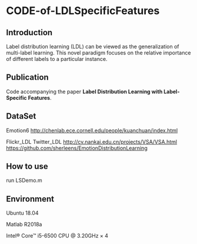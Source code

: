 # CODE-of-LDLSpecificFeatures

Introduction
--
Label distribution learning (LDL) can be viewed as the generalization of multi-label learning. This novel paradigm focuses
on the relative importance of different labels to a particular instance.

Publication
--
Code accompanying the paper **Label Distribution Learning with Label-Specific Features**.

DataSet
--
Emotion6 http://chenlab.ece.cornell.edu/people/kuanchuan/index.html

Flickr_LDL Twitter_LDL http://cv.nankai.edu.cn/projects/VSA/VSA.html
                       https://github.com/sherleens/EmotionDistributionLearning

How to use
--
run LSDemo.m 

Environment
--
Ubuntu 18.04

Matlab R2018a

Intel® Core™ i5-6500 CPU @ 3.20GHz × 4
